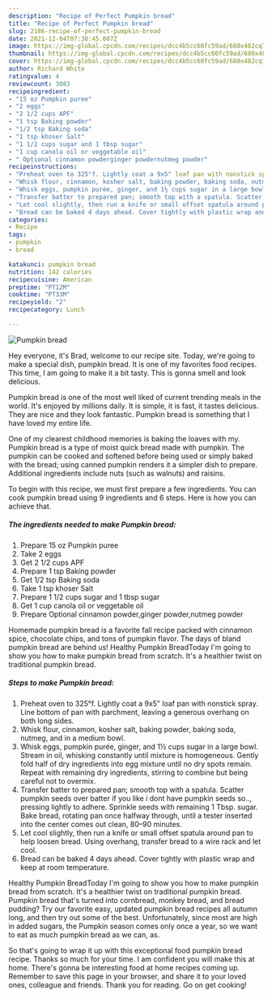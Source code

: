 ```yaml
---
description: "Recipe of Perfect Pumpkin bread"
title: "Recipe of Perfect Pumpkin bread"
slug: 2186-recipe-of-perfect-pumpkin-bread
date: 2021-12-04T07:38:45.007Z
image: https://img-global.cpcdn.com/recipes/dcc4b5cc60fc59ad/680x482cq70/pumpkin-bread-recipe-main-photo.jpg
thumbnail: https://img-global.cpcdn.com/recipes/dcc4b5cc60fc59ad/680x482cq70/pumpkin-bread-recipe-main-photo.jpg
cover: https://img-global.cpcdn.com/recipes/dcc4b5cc60fc59ad/680x482cq70/pumpkin-bread-recipe-main-photo.jpg
author: Richard White
ratingvalue: 4
reviewcount: 3083
recipeingredient:
- "15 oz Pumpkin puree"
- "2 eggs"
- "2 1/2 cups APF"
- "1 tsp Baking powder"
- "1/2 tsp Baking soda"
- "1 tsp khoser Salt"
- "1 1/2 cups sugar and 1 tbsp sugar"
- "1 cup canola oil or veggetable oil"
- " Optional cinnamon powderginger powdernutmeg powder"
recipeinstructions:
- "Preheat oven to 325°f. Lightly coat a 9x5" loaf pan with nonstick spray. Line bottom of pan with parchment, leaving a generous overhang on both long sides."
- "Whisk flour, cinnamon, kosher salt, baking powder, baking soda, nutmeg, and in a medium bowl."
- "Whisk eggs, pumpkin purée, ginger, and 1½ cups sugar in a large bowl. Stream in oil, whisking constantly until mixture is homogeneous. Gently fold half of dry ingredients into egg mixture until no dry spots remain. Repeat with remaining dry ingredients, stirring to combine but being careful not to overmix."
- "Transfer batter to prepared pan; smooth top with a spatula. Scatter pumpkin seeds over batter if you like i dont have pumpkin seeds so.., pressing lightly to adhere. Sprinkle seeds with remaining 1 Tbsp. sugar. Bake bread, rotating pan once halfway through, until a tester inserted into the center comes out clean, 80–90 minutes."
- "Let cool slightly, then run a knife or small offset spatula around pan to help loosen bread. Using overhang, transfer bread to a wire rack and let cool."
- "Bread can be baked 4 days ahead. Cover tightly with plastic wrap and keep at room temperature."
categories:
- Recipe
tags:
- pumpkin
- bread

katakunci: pumpkin bread 
nutrition: 142 calories
recipecuisine: American
preptime: "PT12M"
cooktime: "PT33M"
recipeyield: "2"
recipecategory: Lunch

---
```



![Pumpkin bread](https://img-global.cpcdn.com/recipes/dcc4b5cc60fc59ad/680x482cq70/pumpkin-bread-recipe-main-photo.jpg)

Hey everyone, it's Brad, welcome to our recipe site. Today, we're going to make a special dish, pumpkin bread. It is one of my favorites food recipes. This time, I am going to make it a bit tasty. This is gonna smell and look delicious.

Pumpkin bread is one of the most well liked of current trending meals in the world. It's enjoyed by millions daily. It is simple, it is fast, it tastes delicious. They are nice and they look fantastic. Pumpkin bread is something that I have loved my entire life.

One of my clearest childhood memories is baking the loaves with my. Pumpkin bread is a type of moist quick bread made with pumpkin. The pumpkin can be cooked and softened before being used or simply baked with the bread; using canned pumpkin renders it a simpler dish to prepare. Additional ingredients include nuts (such as walnuts) and raisins.


To begin with this recipe, we must first prepare a few ingredients. You can cook pumpkin bread using 9 ingredients and 6 steps. Here is how you can achieve that.

<!--inarticleads1-->

##### The ingredients needed to make Pumpkin bread:

1. Prepare 15 oz Pumpkin puree
1. Take 2 eggs
1. Get 2 1/2 cups APF
1. Prepare 1 tsp Baking powder
1. Get 1/2 tsp Baking soda
1. Take 1 tsp khoser Salt
1. Prepare 1 1/2 cups sugar and 1 tbsp sugar
1. Get 1 cup canola oil or veggetable oil
1. Prepare  Optional cinnamon powder,ginger powder,nutmeg powder


Homemade pumpkin bread is a favorite fall recipe packed with cinnamon spice, chocolate chips, and tons of pumpkin flavor. The days of bland pumpkin bread are behind us! Healthy Pumpkin BreadToday I'm going to show you how to make pumpkin bread from scratch. It's a healthier twist on traditional pumpkin bread. 

<!--inarticleads2-->

##### Steps to make Pumpkin bread:

1. Preheat oven to 325°f. Lightly coat a 9x5" loaf pan with nonstick spray. Line bottom of pan with parchment, leaving a generous overhang on both long sides.
1. Whisk flour, cinnamon, kosher salt, baking powder, baking soda, nutmeg, and in a medium bowl.
1. Whisk eggs, pumpkin purée, ginger, and 1½ cups sugar in a large bowl. Stream in oil, whisking constantly until mixture is homogeneous. Gently fold half of dry ingredients into egg mixture until no dry spots remain. Repeat with remaining dry ingredients, stirring to combine but being careful not to overmix.
1. Transfer batter to prepared pan; smooth top with a spatula. Scatter pumpkin seeds over batter if you like i dont have pumpkin seeds so.., pressing lightly to adhere. Sprinkle seeds with remaining 1 Tbsp. sugar. Bake bread, rotating pan once halfway through, until a tester inserted into the center comes out clean, 80–90 minutes.
1. Let cool slightly, then run a knife or small offset spatula around pan to help loosen bread. Using overhang, transfer bread to a wire rack and let cool.
1. Bread can be baked 4 days ahead. Cover tightly with plastic wrap and keep at room temperature.


Healthy Pumpkin BreadToday I'm going to show you how to make pumpkin bread from scratch. It's a healthier twist on traditional pumpkin bread. Pumpkin bread that's turned into cornbread, monkey bread, and bread pudding? Try our favorite easy, updated pumpkin bread recipes all autumn long, and then try out some of the best. Unfortunately, since most are high in added sugars, the Pumpkin season comes only once a year, so we want to eat as much pumpkin bread as we can, as. 

So that's going to wrap it up with this exceptional food pumpkin bread recipe. Thanks so much for your time. I am confident you will make this at home. There's gonna be interesting food at home recipes coming up. Remember to save this page in your browser, and share it to your loved ones, colleague and friends. Thank you for reading. Go on get cooking!
